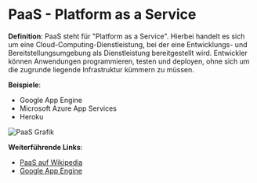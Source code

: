 # PaaS - Platform as a Service

**Definition**: 
PaaS steht für "Platform as a Service". Hierbei handelt es sich um eine Cloud-Computing-Dienstleistung, bei der eine Entwicklungs- und Bereitstellungsumgebung als Dienstleistung bereitgestellt wird. Entwickler können Anwendungen programmieren, testen und deployen, ohne sich um die zugrunde liegende Infrastruktur kümmern zu müssen.

**Beispiele**: 
- Google App Engine
- Microsoft Azure App Services
- Heroku

![PaaS Grafik](https://example.com/paas-grafik.png)

**Weiterführende Links**:
- [PaaS auf Wikipedia](https://de.wikipedia.org/wiki/Platform_as_a_Service)
- [Google App Engine](https://cloud.google.com/appengine)
